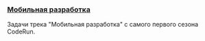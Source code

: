 ### [Мобильная разработка](https://coderun.yandex.ru/selections/mobile-dev)  
Задачи трека "Мобильная разработка" с самого первого сезона CodeRun.
